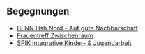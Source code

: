 ## Begegnungen

- [BENN Hsh Nord - Auf gute Nachbarschaft](BENN_HSH.html)
- [Frauentreff Zwischenraum](Frauentreff.html)
- [SPIK integrative Kinder- & Jugendarbeit](SPIK_Integration.html)



